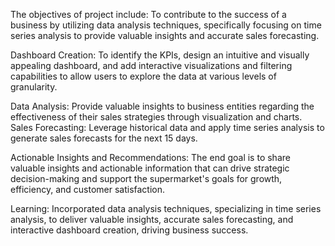 The objectives of project include:
To contribute to the success of a business by utilizing data analysis techniques, specifically focusing on time series analysis to provide valuable insights and accurate sales forecasting.

Dashboard Creation: To identify the KPIs, design an intuitive and visually appealing dashboard, and add interactive visualizations and filtering capabilities to allow users to explore the data at various levels of granularity.

Data Analysis: Provide valuable insights to business entities regarding the effectiveness of their sales strategies through visualization and charts.
Sales Forecasting: Leverage historical data and apply time series analysis to generate sales forecasts for the next 15 days.

Actionable Insights and Recommendations: The end goal is to share valuable insights and actionable information that can drive strategic decision-making and support the supermarket's goals for growth, efficiency, and customer satisfaction.

Learning: Incorporated data analysis techniques, specializing in time series analysis, to deliver valuable insights, accurate sales forecasting, and interactive dashboard creation, driving business success.
